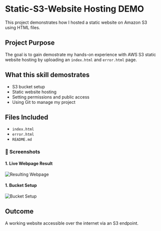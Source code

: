 
# Static-S3-Website Hosting DEMO

This project demonstrates how I hosted a static website on Amazon S3 using HTML files.

## Project Purpose
The goal is to gain demostrate my hands-on experience with AWS S3 static website hosting by uploading an `index.html` and `error.html` page.

## What this skill demostrates
- S3 bucket setup
- Static website hosting
- Setting permissions and public access
- Using Git to manage my project

## Files Included
- `index.html`
- `error.html`
- `README.md`

### 📸 Screenshots

#### 1. Live Webpage Result
![Resulting Webpage](./screenshot1.png)

#### 1. Bucket Setup
![Bucket Setup](./screenshot2.png)

## Outcome
A working website accessible over the internet via an S3 endpoint.

